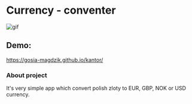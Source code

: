 # Currency - conventer
 
![gif](https://i.postimg.cc/bwd2HqjQ/animation.gif)

## Demo: 
https://gosia-magdzik.github.io/kantor/
 
 
### About project
It's very simple app which convert polish zloty to EUR, GBP, NOK or USD currency.
